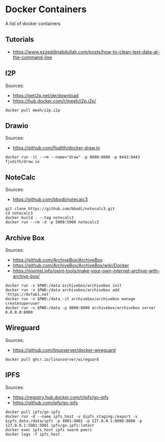 # Docker Containers

A list of docker containers

## Tutorials

- <https://www.ezzeddinabdullah.com/posts/how-to-clean-text-data-at-the-command-line>

## I2P

Sources:

- <https://geti2p.net/de/download>
- <https://hub.docker.com/r/meeh/i2p.i2p/>

```shell
docker pull meeh/i2p.i2p
```

## Drawio

Sources:

- <https://github.com/fjudith/docker-draw.io>

```shell
docker run -it --rm --name="draw" -p 8080:8080 -p 8443:8443 fjudith/draw.io
```

## NoteCalc

Sources:

- <https://github.com/bbodi/notecalc3>

```shell
git clone https://github.com/bbodi/notecalc3.git
cd notecalc3
docker build . --tag notecalc3
docker run --rm -d -p 5000:5000 notecalc3
```

## Archive Box

Sources:

- <https://github.com/ArchiveBox/ArchiveBox>
- <https://github.com/ArchiveBox/ArchiveBox/wiki/Docker>
- <https://nixintel.info/osint-tools/make-your-own-internet-archive-with-archive-box/>

```shell
docker run -v $PWD:/data archivebox/archivebox init
docker run -v $PWD:/data archivebox/archivebox add 'https://0xfab1.net'
docker run -v $PWD:/data -it archivebox/archivebox manage createsuperuser
docker run -v $PWD:/data -p 8000:8000 archivebox/archivebox server 0.0.0.0:8000
```

## Wireguard

Sources:

- <https://github.com/linuxserver/docker-wireguard>

```shell
docker pull ghcr.io/linuxserver/wireguard
```

## IPFS

Sources:

- <https://registry.hub.docker.com/r/ipfs/go-ipfs>
- <https://github.com/ipfs/go-ipfs>

```shell
docker pull ipfs/go-ipfs
docker run -d --name ipfs_host -v $ipfs_staging:/export -v $ipfs_data:/data/ipfs -p 4001:4001 -p 127.0.0.1:8080:8080 -p 127.0.0.1:5001:5001 ipfs/go-ipfs:latest
docker exec ipfs_host ipfs swarm peers
docker logs -f ipfs_host
```
